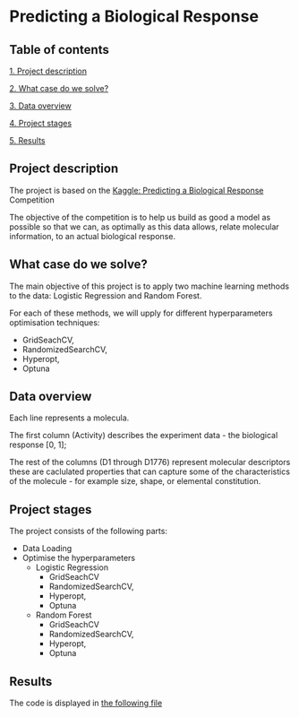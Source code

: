 # Predicting a Biological Response #

## Table of contents 

[1. Project description](https://github.com/Mike-Kulikov/sf_data_science/tree/main/Project%205.%20Predicting%20a%20Biological%20Response#project-description)

[2. What case do we solve?](https://github.com/Mike-Kulikov/sf_data_science/tree/main/Project%205.%20Predicting%20a%20Biological%20Response#what-case-do-we-solve)

[3. Data overview](https://github.com/Mike-Kulikov/sf_data_science/tree/main/Project%205.%20Predicting%20a%20Biological%20Response#data-overview)

[4. Project stages](https://github.com/Mike-Kulikov/sf_data_science/tree/main/Project%205.%20Predicting%20a%20Biological%20Response#project-stages)

[5. Results](https://github.com/Mike-Kulikov/sf_data_science/tree/main/Project%205.%20Predicting%20a%20Biological%20Response#results)


## Project description

The project is based on the [Kaggle: Predicting a Biological Response](https://www.kaggle.com/c/bioresponse) Competition

The objective of the competition is to help us build as good a model as possible so that we can, as optimally as this data allows, relate molecular information, to an actual biological response.

## What case do we solve?

The main objective of this project is to apply two machine learning methods to the data: Logistic Regression and Random Forest.

For each of these methods, we will upply for different hyperparameters optimisation techniques:
- GridSeachCV,
- RandomizedSearchCV,
- Hyperopt,
- Optuna

## Data overview

Each line represents a molecula. 

The first column (Activity) describes the experiment data - the biological response [0, 1];

The rest of the columns (D1 through D1776) represent molecular descriptors these are caclulated properties that can capture some of the characteristics of the molecule - for example size, shape, or elemental constitution.

## Project stages

The project consists of the following parts:

- Data Loading
- Optimise the hyperparameters
    * Logistic Regression
        - GridSeachCV
        - RandomizedSearchCV,
        - Hyperopt,
        - Optuna
    * Random Forest
        - GridSeachCV
        - RandomizedSearchCV,
        - Hyperopt,
        - Optuna
        
## Results

The code is displayed in <a href="https://github.com/Mike-Kulikov/sf_data_science/blob/main/Project%205.%20Predicting%20a%20Biological%20Response/Project%205%20-%20Predicting%20a%20Biological%20Response.ipynb" target="_blank" rel="noopener">the following file</a>

